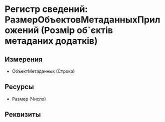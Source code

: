 ﻿# Регистр сведений: РазмерОбъектовМетаданныхПриложений (Розмір об`єктів метаданих додатків)

## Измерения

- ОбъектМетаданных (Строка)

## Ресурсы

- Размер (Число)

## Реквизиты



